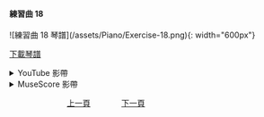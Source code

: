 ﻿---
keywords: 吳老師鋼琴教學 - 練習曲 18
---
<h4>練習曲 18</h4> 
![練習曲 18 琴譜](/assets/Piano/Exercise-18.png){: width="600px"}

<a href="/assets/Piano/Exercise-18.pdf" target="_blank">下載琴譜</a>


<details>
  <summary>YouTube 影帶</summary>
<ol>
<iframe width="560" height="315" src="https://www.youtube.com/embed/-DGM8RVxUBI" title="練習曲 5" frameborder="0" allow="accelerometer; autoplay; clipboard-write; encrypted-media; gyroscope; picture-in-picture; web-share" allowfullscreen></iframe>

</ol>
</details>

<details>
  <summary>MuseScore 影帶</summary>
<ol>
<a href="https://musescore.com/user/65457238/scores/11042050?share=copy_link" target="_blank">Open to Play</a>
</ol>
</details>


&nbsp;&nbsp;&nbsp;&nbsp;&nbsp;&nbsp;&nbsp;&nbsp;&nbsp;&nbsp;&nbsp;&nbsp;
&nbsp;&nbsp;&nbsp;&nbsp;&nbsp;&nbsp;&nbsp;&nbsp;&nbsp;&nbsp;&nbsp;&nbsp;
[上一頁](Practice17)
&nbsp;&nbsp;&nbsp;&nbsp;&nbsp;&nbsp;&nbsp;&nbsp;&nbsp;&nbsp;&nbsp;&nbsp;
[下一頁](Chords)







